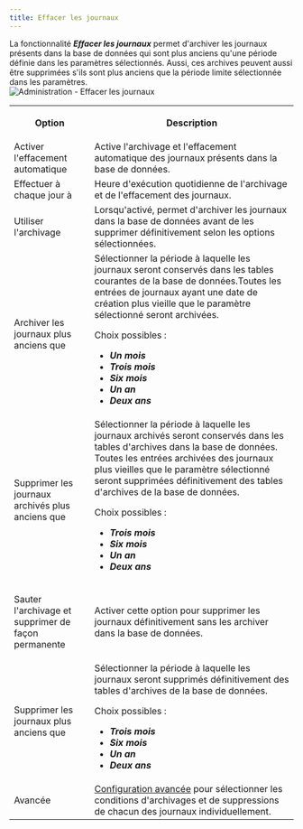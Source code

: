 ```yaml
---
title: Effacer les journaux
---
```

La fonctionnalité ***Effacer les journaux*** permet d'archiver les journaux présents dans la base de données qui sont plus anciens qu'une période définie dans les paramètres sélectionnés. Aussi, ces archives peuvent aussi être supprimées s'ils sont plus anciens que la période limite sélectionnée dans les paramètres.  
![Administration - Effacer les journaux](https://webdevolutions.azureedge.net/docs/fr/server/ServerOp8151.png) 

<table>
	<tr>
		<th>

Option 
		</th>
		<th>
Description 
		</th>
	</tr>
	<tr>
		<td>
Activer l'effacement automatique 
		</td>
		<td>
Active l'archivage et l'effacement automatique des journaux présents dans la base de données. 
		</td>
	</tr>
	<tr>
		<td>
Effectuer à chaque jour à 
		</td>
		<td>
Heure d'exécution quotidienne de l'archivage et de l'effacement des journaux. 
		</td>
	</tr>
	<tr>
		<td>
Utiliser l'archivage 
		</td>
		<td>
Lorsqu'activé, permet d'archiver les journaux dans la base de données avant de les supprimer définitivement selon les options sélectionnées. 
		</td>
	</tr>
	<tr>
		<td>
Archiver les journaux plus anciens que 
		</td>
		<td>
Sélectionner la période à laquelle les journaux seront conservés dans les tables courantes de la base de données.Toutes les entrées de journaux ayant une date de création plus vieille que le paramètre sélectionné seront archivées.  

Choix possibles :  

* ***Un mois*** 
* ***Trois mois*** 
* ***Six mois*** 
* ***Un an*** 
* ***Deux ans*** 
		</td>
	</tr>
	<tr>
		<td>
Supprimer les journaux archivés plus anciens que 
		</td>
		<td>
Sélectionner la période à laquelle les journaux archivés seront conservés dans les tables d'archives dans la base de données. Toutes les entrées archivées des journaux plus vieilles que le paramètre sélectionné seront supprimées définitivement des tables d'archives de la base de données.  

Choix possibles :  

* ***Trois mois*** 
* ***Six mois*** 
* ***Un an*** 
* ***Deux ans*** 
		</td>
	</tr>
	<tr>
		<td>
Sauter l'archivage et supprimer de façon permanente 
		</td>
		<td>
Activer cette option pour supprimer les journaux définitivement sans les archiver dans la base de données. 
		</td>
	</tr>
	<tr>
		<td>
Supprimer les journaux plus anciens que 
		</td>
		<td>
Sélectionner la période à laquelle les journaux seront supprimés définitivement des tables d'archives de la base de données.  

Choix possibles :  

* ***Trois mois*** 
* ***Six mois*** 
* ***Un an*** 
* ***Deux ans*** 
		</td>
	</tr>
	<tr>
		<td>
Avancée 
		</td>
		<td>
[Configuration avancée](/fr/server/web-interface/administration/logs/cleanup-logs/advanced-cleanup-logs-configuration/) pour sélectionner les conditions d'archivages et de suppressions de chacun des journaux individuellement. 
		</td>
	</tr>
</table>



